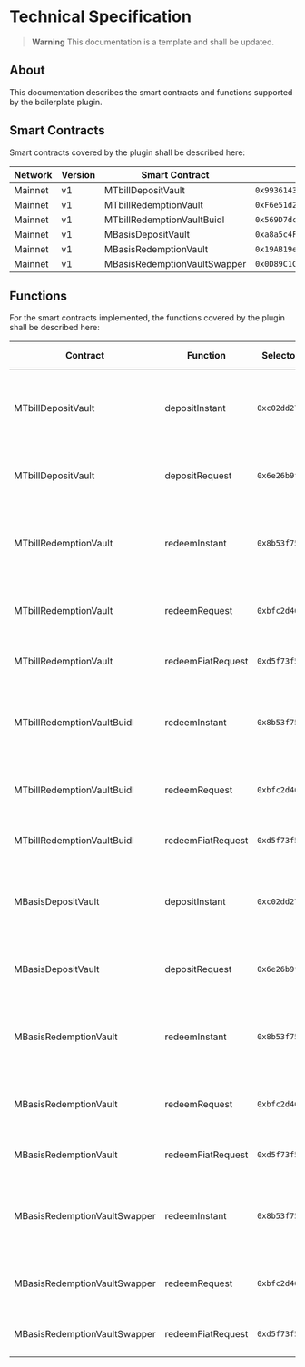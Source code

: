 # Technical Specification

> **Warning**
This documentation is a template and shall be updated.

## About

This documentation describes the smart contracts and functions supported by the boilerplate plugin.

## Smart Contracts

Smart contracts covered by the plugin shall be described here:

|  Network | Version | Smart Contract | Address |
|   ----   |   ---   |      ----      |   ---   |
| Mainnet   | v1  | MTbillDepositVault  | `0x99361435420711723aF805F08187c9E6bF796683` |
| Mainnet   | v1  | MTbillRedemptionVault  | `0xF6e51d24F4793Ac5e71e0502213a9BBE3A6d4517` |
| Mainnet   | v1  | MTbillRedemptionVaultBuidl  | `0x569D7dccBF6923350521ecBC28A555A500c4f0Ec` |
| Mainnet   | v1  | MBasisDepositVault  | `0xa8a5c4FF4c86a459EBbDC39c5BE77833B3A15d88` |
| Mainnet   | v1  | MBasisRedemptionVault  | `0x19AB19e61A930bc5C7B75Bf06cDd954218Ca9F0b` |
| Mainnet   | v1  | MBasisRedemptionVaultSwapper  | `0x0D89C1C4799353F3805A3E6C4e1Cbbb83217D123` |

## Functions

For the smart contracts implemented, the functions covered by the plugin shall be described here:

|Contract |    Function   | Selector  | Displayed Parameters |
|   ---   |    ---        | ---       | --- |
|MTbillDepositVault|depositInstant|`0xc02dd27a`| <table><tbody> <tr><td><code>address tokenIn </code></td></tr> <tr><td><code>uint256 amountToken</code></td></tr><tr><td><code>uint256 minReceiveAmount</code></td></tr> </tbody></table> |
|MTbillDepositVault|depositRequest|`0x6e26b9f8`| <table><tbody> <tr><td><code>address tokenIn </code></td></tr> <tr><td><code>uint256 amountToken</code></td></tr> </tbody></table> |
|MTbillRedemptionVault|redeemInstant|`0x8b53f75e`| <table><tbody> <tr><td><code>address tokenOut </code></td></tr> <tr><td><code>uint256 amountMTokenIn</code></td></tr> <tr><td><code>uint256 minReceiveAmount </code></td></tr> </tbody></table> |
|MTbillRedemptionVault|redeemRequest|`0xbfc2d46a`| <table><tbody> <tr><td><code>address tokenOut </code></td></tr> <tr><td><code>uint256 amountMTokenIn</code></td></tr></tbody></table> |
|MTbillRedemptionVault|redeemFiatRequest|`0xd5f73f5c`| <table><tbody> <tr><td><code>uint256 amountMTokenIn</code></td></tr></tbody></table> |
|MTbillRedemptionVaultBuidl|redeemInstant|`0x8b53f75e`| <table><tbody> <tr><td><code>address tokenOut </code></td></tr> <tr><td><code>uint256 amountMTokenIn</code></td></tr> <tr><td><code>uint256 minReceiveAmount </code></td></tr> </tbody></table> |
|MTbillRedemptionVaultBuidl|redeemRequest|`0xbfc2d46a`| <table><tbody> <tr><td><code>address tokenOut </code></td></tr> <tr><td><code>uint256 amountMTokenIn</code></td></tr></tbody></table> |
|MTbillRedemptionVaultBuidl|redeemFiatRequest|`0xd5f73f5c`| <table><tbody> <tr><td><code>uint256 amountMTokenIn</code></td></tr></tbody></table> |
|MBasisDepositVault|depositInstant|`0xc02dd27a`| <table><tbody> <tr><td><code>address tokenIn </code></td></tr> <tr><td><code>uint256 amountToken</code></td></tr><tr><td><code>uint256 minReceiveAmount</code></td></tr> </tbody></table> |
|MBasisDepositVault|depositRequest|`0x6e26b9f8`| <table><tbody> <tr><td><code>address tokenIn </code></td></tr> <tr><td><code>uint256 amountToken</code></td></tr> </tbody></table> |
|MBasisRedemptionVault|redeemInstant|`0x8b53f75e`| <table><tbody> <tr><td><code>address tokenOut </code></td></tr> <tr><td><code>uint256 amountMTokenIn</code></td></tr> <tr><td><code>uint256 minReceiveAmount </code></td></tr> </tbody></table> |
|MBasisRedemptionVault|redeemRequest|`0xbfc2d46a`| <table><tbody> <tr><td><code>address tokenOut </code></td></tr> <tr><td><code>uint256 amountMTokenIn</code></td></tr></tbody></table> |
|MBasisRedemptionVault|redeemFiatRequest|`0xd5f73f5c`| <table><tbody> <tr><td><code>uint256 amountMTokenIn</code></td></tr></tbody></table> |
|MBasisRedemptionVaultSwapper|redeemInstant|`0x8b53f75e`| <table><tbody> <tr><td><code>address tokenOut </code></td></tr> <tr><td><code>uint256 amountMTokenIn</code></td></tr> <tr><td><code>uint256 minReceiveAmount </code></td></tr> </tbody></table> |
|MBasisRedemptionVaultSwapper|redeemRequest|`0xbfc2d46a`| <table><tbody> <tr><td><code>address tokenOut </code></td></tr> <tr><td><code>uint256 amountMTokenIn</code></td></tr></tbody></table> |
|MBasisRedemptionVaultSwapper|redeemFiatRequest|`0xd5f73f5c`| <table><tbody> <tr><td><code>uint256 amountMTokenIn</code></td></tr></tbody></table> |
